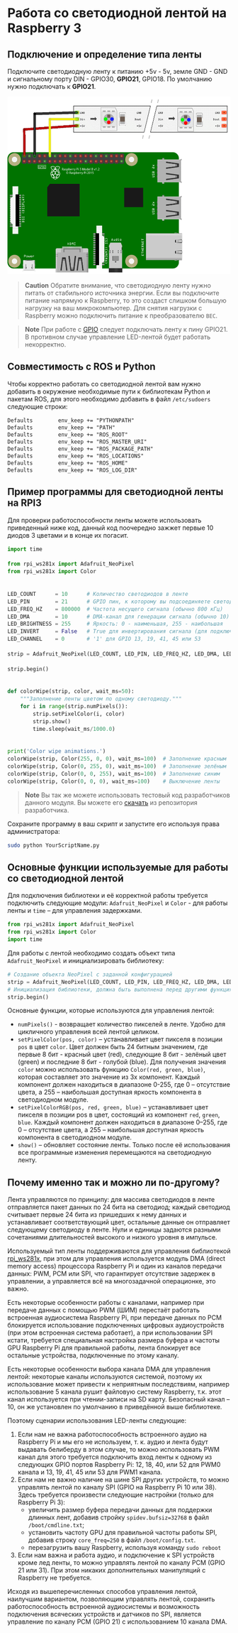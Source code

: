 # Работа со светодиодной лентой на Raspberry 3

## Подключение и определение типа ленты

Подключите светодиодную ленту к питанию +5v - 5v, земле GND - GND и сигнальному порту DIN - GPIO30, **GPIO21**, GPIO18. По умолчанию нужно подключать к **GPIO21**.

<img src="../assets/led_connection.png" height="400px" alt="leds">

> **Caution** Обратите внимание, что светодиодную ленту нужно питать от стабильного источника энергии. Если вы подключите питание напрямую к Raspberry, то это создаст слишком большую нагрузку на ваш микрокомпьютер. Для снятия нагрузки с Raspberry можно подключить питание к преобразователю `BEC`.

<!-- -->

> **Note** При работе с [GPIO](gpio.md) следует подключать ленту к пину GPIO21. В противном случае управление LED-лентой будет работать некорректно.

## Совместимость с ROS и Python

Чтобы корректно работать со светодиодной лентой вам нужно добавить в окружение необходимые пути к библиотекам Python и пакетам ROS, для этого необходимо добавить в файл `/etc/sudoers` следующие строки:

```
Defaults        env_keep += "PYTHONPATH"
Defaults        env_keep += "PATH"
Defaults        env_keep += "ROS_ROOT"
Defaults        env_keep += "ROS_MASTER_URI"
Defaults        env_keep += "ROS_PACKAGE_PATH"
Defaults        env_keep += "ROS_LOCATIONS"
Defaults        env_keep += "ROS_HOME"
Defaults        env_keep += "ROS_LOG_DIR"
```

## Пример программы для светодиодной ленты на RPI3

Для проверки работоспособности ленты можете использовать приведенный ниже код, данный код поочередно зажжет первые 10 диодов 3 цветами и в конце их погасит.

```python
import time

from rpi_ws281x import Adafruit_NeoPixel
from rpi_ws281x import Color


LED_COUNT      = 10      # Количество светодиодов в ленте
LED_PIN        = 21      # GPIO пин, к которому вы подсоединяете светодиодную ленту
LED_FREQ_HZ    = 800000  # Частота несущего сигнала (обычно 800 кГц)
LED_DMA        = 10      # DMA-канал для генерации сигнала (обычно 10)
LED_BRIGHTNESS = 255     # Яркость: 0 - наименьшая, 255 - наибольшая
LED_INVERT     = False   # True для инвертирования сигнала (для подключения через NPN транзистор)
LED_CHANNEL    = 0       # '1' для GPIO 13, 19, 41, 45 или 53

strip = Adafruit_NeoPixel(LED_COUNT, LED_PIN, LED_FREQ_HZ, LED_DMA, LED_INVERT)

strip.begin()


def colorWipe(strip, color, wait_ms=50):
    """Заполнение ленты цветом по одному светодиоду."""
    for i in range(strip.numPixels()):
        strip.setPixelColor(i, color)
        strip.show()
        time.sleep(wait_ms/1000.0)


print('Color wipe animations.')
colorWipe(strip, Color(255, 0, 0), wait_ms=100)  # Заполнение красным
colorWipe(strip, Color(0, 255, 0), wait_ms=100)  # Заполнение зелёным
colorWipe(strip, Color(0, 0, 255), wait_ms=100)  # Заполнение синим
colorWipe(strip, Color(0, 0, 0), wait_ms=100)    # Выключение ленты
```

> **Note** Вы так же можете использовать тестовый код разработчиков данного модуля. Вы можете его [скачать](https://github.com/rpi-ws281x/rpi-ws281x-python/tree/master/examples "Github разработчика") из репозитория разработчика.

Сохраните программу в ваш скрипт и запустите его используя права администратора:

```bash
sudo python YourScriptName.py
```

## Основные функции используемые для работы со светодиодной лентой

Для подключения библиотеки и её корректной работы требуется подключить следующие модули: `Adafruit_NeoPixel` и `Color` - для работы ленты и `time` – для управления задержками.

```python
from rpi_ws281x import Adafruit_NeoPixel
from rpi_ws281x import Color
import time
```

Для работы с лентой необходимо создать объект типа `Adafruit_NeoPixel` и инициализировать библиотеку:

```python
# Создание объекта NeoPixel c заданной конфигурацией
strip = Adafruit_NeoPixel(LED_COUNT, LED_PIN, LED_FREQ_HZ, LED_DMA, LED_INVERT)
# Инициализация библиотеки, должна быть выполнена перед другими функциями
strip.begin()
```

Основные функции, которые используются для управления лентой:

+ `numPixels()` - возвращает количество пикселей в ленте. Удобно для цикличного управления всей лентой целиком.
+ `setPixelColor(pos, color)` – устанавливает цвет пикселя в позиции `pos` в цвет `color`. Цвет должен быть 24 битным значением, где первые 8 бит - красный цвет \(red\), следующие 8 бит - зелёный цвет \(green\) и последние 8 бит - голубой \(blue\). Для получения значения `color` можно использовать функцию `Color(red, green, blue)`, которая составляет это значение из 3х компонент. Каждый компонент должен находиться в диапазоне 0-255, где 0 – отсутствие цвета, а 255 – наибольшая доступная яркость компонента в светодиодном модуле.
+ `setPixelColorRGB(pos, red, green, blue)` – устанавливает цвет пикселя в позиции pos в цвет, состоящий из компонент `red`, `green`, `blue`. Каждый компонент должен находиться в диапазоне 0–255, где 0 – отсутствие цвета, а 255 – наибольшая доступная яркость компонента в светодиодном модуле.
+ `show()` – обновляет состояние ленты. Только после её использования все программные изменения перемещаются на светодиодную ленту.

## Почему именно так и можно ли по-другому?

Лента управляются по принципу: для массива светодиодов в ленте отправляется пакет данных по 24 бита на светодиод; каждый светодиод считывает первые 24 бита из пришедших к нему данных и устанавливает соответствующий цвет, остальные данные он отправляет следующему светодиоду в ленте. Нули и единицы задаются разными сочетаниями длительностей высокого и низкого уровня в импульсе.

Используемый тип ленты поддерживаются для управления библиотекой [rpi_ws281x](https://github.com/jgarff/rpi_ws281x), при этом для управления используется модуль DMA \(direct memory access\) процессора Raspberry Pi и один из каналов передачи данных: PWM, PCM или SPI, что гарантирует отсутствие задержек в управлении, а управляется всё на многозадачной операционке, это важно.

Есть некоторые особенности работы с каналами, например при передаче данных с помощью PWM \(ШИМ\) перестаёт работать встроенная аудиосистема Raspberry Pi, при передаче данных по PCM блокируется использование подключенных цифровых аудиоустройств \(при этом встроенная система работает\), а при использовании SPI кстати, требуется специальная настройка размера буфера и частоты GPU Raspberry Pi для правильной работы, лента блокирует все остальные устройства, подключенные по этому каналу.

Есть некоторые особенности выбора канала DMA для управления лентой: некоторые каналы используются системой, поэтому их использование может привести к неприятным последствиям, например использование 5 канала рушит файловую систему Raspberry, т.к. этот канал используется при чтении-записи на SD карту. Безопасный канал – 10, он же установлен по умолчанию в приведённой выше библиотеке.

Поэтому сценарии использования LED-ленты следующие:

1. Если нам не важна работоспособность встроенного аудио на Raspberry Pi и мы его не используем, т. к. аудио и лента будут выдавать белиберду в этом случае, то можно использовать PWM канал для этого требуется подключить вход ленты к одному из следующих GPIO портов Raspberry Pi: 12, 18, 40, или 52 для PWM0 канала и 13, 19, 41, 45 или 53 для PWM1 канала.
2. Если нам не важно наличие на шине SPI других устройств, то можно управлять лентой по каналу SPI \(GPIO на Raspberry Pi 10 или 38\).
   Здесь требуется произвести следующие настройки \(только для Raspberry Pi 3\):
   + увеличить размер буфера передачи данных для поддержки длинных лент, добавив стройку `spidev.bufsiz=32768` в файл `/boot/cmdline.txt`;
   + установить частоту GPU для правильной частоты работы SPI, добавив строку `core_freq=250` в файл `/boot/config.txt`.
   + перезагрузить вашу Raspberry, используя команду `sudo reboot`
3. Если нам важна и работа аудио, и подключение к SPI устройств кроме лед ленты, то можно управлять лентой по каналу PCM \(GPIO 21 или 31\). При этом никаких дополнительных манипуляций с Raspberry не требуется.

Исходя из вышеперечисленных способов управления лентой, наилучшим вариантом, позволяющим управлять лентой, сохранить работоспособность встроенной аудиосистемы и возможность подключения всяческих устройств и датчиков по SPI, является управление по каналу PCM \(GPIO 21\) с использованием 10 канала DMA.
